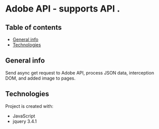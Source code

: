 # Adobe API - supports API .

## Table of contents
* [General info](#general-info)
* [Technologies](#technologies)

## General info
Send async get request to Adobe API, process JSON data, 
interception DOM, and added image to pages.

## Technologies
Project is created with:
* JavaScript
* jquery 3.4.1 
